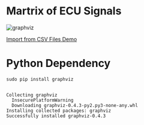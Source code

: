 Martrix of ECU Signals
==========

![graphviz](https://williamjoy.github.io/signal-matrix/graph.dot.svg)

[Import from CSV Files Demo ](https://github.com/williamjoy/signal-matrix/blob/gh-pages/output.md)

Python Dependency
==========

`sudo pip install graphviz`

```

Collecting graphviz
  InsecurePlatformWarning
  Downloading graphviz-0.4.3-py2.py3-none-any.whl
Installing collected packages: graphviz
Successfully installed graphviz-0.4.3
```
